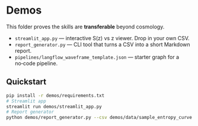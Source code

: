 # Demos

This folder proves the skills are **transferable** beyond cosmology.

- `streamlit_app.py` — interactive S(z) vs z viewer. Drop in your own CSV.  
- `report_generator.py` — CLI tool that turns a CSV into a short Markdown report.  
- `pipelines/langflow_waveframe_template.json` — starter graph for a no‑code pipeline.

## Quickstart

```bash
pip install -r demos/requirements.txt
# Streamlit app
streamlit run demos/streamlit_app.py
# Report generator
python demos/report_generator.py --csv demos/data/sample_entropy_curve.csv --out demos/reports/demo_report.md
```
